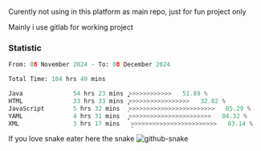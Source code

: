 Curently not using in this platform as main repo, just for fun project only

Mainly i use gitlab for working project

### Statistic
<!--START_SECTION:waka-->

```python
From: 08 November 2024 - To: 08 December 2024

Total Time: 104 hrs 49 mins

Java              54 hrs 23 mins  ͎͎͎͎͎͎͎͎͎͎͎͎͎>>>>>>>>>>>>   51.89 %
HTML              33 hrs 33 mins  ͎͎͎͎͎͎͎͎>>>>>>>>>>>>>>>>>   32.02 %
JavaScript        5 hrs 32 mins   ͎>>>>>>>>>>>>>>>>>>>>>>>>   05.29 %
YAML              4 hrs 31 mins   ͎͙>>>>>>>>>>>>>>>>>>>>>>>   04.32 %
XML               3 hrs 17 mins   ̞>>>>>>>>>>>>>>>>>>>>>>>>   03.14 %
```

<!--END_SECTION:waka-->

If you love snake eater here the snake 
<picture>
  <source media="(prefers-color-scheme: dark)" srcset="https://github.com/pradana4648/pradana4648/blob/c0566a83ca6ea5f2e46bab00e717c4c82b4b5c4c/github-contribution-grid-snake-dark.svg" />
  <source media="(prefers-color-scheme: light)" srcset="https://github.com/pradana4648/pradana4648/blob/c0566a83ca6ea5f2e46bab00e717c4c82b4b5c4c/github-contribution-grid-snake.svg" />
  <img alt="github-snake" src="https://github.com/pradana4648/pradana4648/blob/c0566a83ca6ea5f2e46bab00e717c4c82b4b5c4c/github-contribution-grid-snake.svg" />
</picture>
